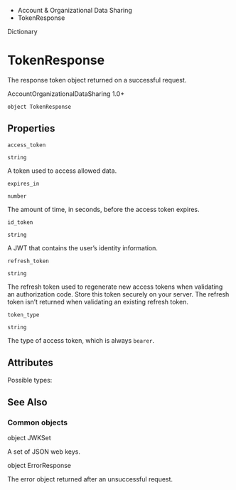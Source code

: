 

- Account &amp; Organizational Data Sharing
-  TokenResponse 

Dictionary

# TokenResponse

The response token object returned on a successful request.

AccountOrganizationalDataSharing 1.0+

``` source
object TokenResponse
```

## Properties

`access_token`

`string`

A token used to access allowed data.

`expires_in`

`number`

The amount of time, in seconds, before the access token expires.

`id_token`

`string`

A JWT that contains the user’s identity information.

`refresh_token`

`string`

The refresh token used to regenerate new access tokens when validating an authorization code. Store this token securely on your server. The refresh token isn’t returned when validating an existing refresh token.

`token_type`

`string`

The type of access token, which is always `bearer`.

## Attributes 

Possible types:

## See Also

### Common objects

object JWKSet

A set of JSON web keys.

object ErrorResponse

The error object returned after an unsuccessful request.

